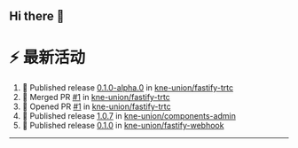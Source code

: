 ## Hi there 👋

<!--

**Here are some ideas to get you started:**

🙋‍♀️ A short introduction - what is your organization all about?
🌈 Contribution guidelines - how can the community get involved?
👩‍💻 Useful resources - where can the community find your docs? Is there anything else the community should know?
🍿 Fun facts - what does your team eat for breakfast?
🧙 Remember, you can do mighty things with the power of [Markdown](https://docs.github.com/github/writing-on-github/getting-started-with-writing-and-formatting-on-github/basic-writing-and-formatting-syntax)
-->


# ⚡ 最新活动

<!--START_SECTION:activity-->
1. 🚀 Published release [0.1.0-alpha.0](https://github.com/kne-union/fastify-trtc/releases/tag/0.1.0-alpha.0) in [kne-union/fastify-trtc](https://github.com/kne-union/fastify-trtc)
2. 🎉 Merged PR [#1](https://github.com/kne-union/fastify-trtc/pull/1) in [kne-union/fastify-trtc](https://github.com/kne-union/fastify-trtc)
3. 💪 Opened PR [#1](https://github.com/kne-union/fastify-trtc/pull/1) in [kne-union/fastify-trtc](https://github.com/kne-union/fastify-trtc)
4. 🚀 Published release [1.0.7](https://github.com/kne-union/components-admin/releases/tag/1.0.7) in [kne-union/components-admin](https://github.com/kne-union/components-admin)
5. 🚀 Published release [0.1.0](https://github.com/kne-union/fastify-webhook/releases/tag/0.1.0) in [kne-union/fastify-webhook](https://github.com/kne-union/fastify-webhook)
<!--END_SECTION:activity-->

---
